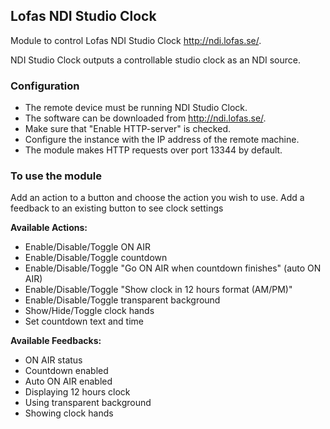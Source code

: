 ## Lofas NDI Studio Clock

Module to control Lofas NDI Studio Clock <http://ndi.lofas.se/>.

NDI Studio Clock outputs a controllable studio clock as an NDI source.

### Configuration
* The remote device must be running NDI Studio Clock.
* The software can be downloaded from <http://ndi.lofas.se/>.
* Make sure that "Enable HTTP-server" is checked.
* Configure the instance with the IP address of the remote machine.
* The module makes HTTP requests over port 13344 by default.

### To use the module
Add an action to a button and choose the action you wish to use.
Add a feedback to an existing button to see clock settings

**Available Actions:**
* Enable/Disable/Toggle ON AIR
* Enable/Disable/Toggle countdown
* Enable/Disable/Toggle "Go ON AIR when countdown finishes" (auto ON AIR)
* Enable/Disable/Toggle "Show clock in 12 hours format (AM/PM)"
* Enable/Disable/Toggle transparent background
* Show/Hide/Toggle clock hands
* Set countdown text and time

**Available Feedbacks:**
* ON AIR status
* Countdown enabled
* Auto ON AIR enabled
* Displaying 12 hours clock
* Using transparent background
* Showing clock hands
